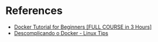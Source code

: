 # References

- [Docker Tutorial for Beginners [FULL COURSE in 3 Hours]](https://www.youtube.com/watch?v=3c-iBn73dDE)
- [Descomplicando o Docker - Linux Tips](https://www.youtube.com/playlist?list=PLf-O3X2-mxDk1MnJsejJwqcrDC5kDtXEb)
